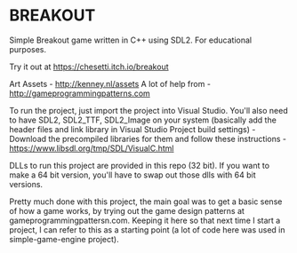 # BREAKOUT

Simple Breakout game written in C++ using SDL2. For educational purposes. 

Try it out at https://chesetti.itch.io/breakout

Art Assets - http://kenney.nl/assets
A lot of help from - http://gameprogrammingpatterns.com

To run the project, just import the project into Visual Studio. You'll also need to have SDL2, SDL2_TTF, SDL2_Image on your system (basically add the header files and link library in Visual Studio Project build settings) - Download the precompiled libraries for them and follow these instructions - https://www.libsdl.org/tmp/SDL/VisualC.html 

DLLs to run this project are provided in this repo (32 bit). If you want to make a 64 bit version, you'll have to swap out those dlls with 64 bit versions.

Pretty much done with this project, the main goal was to get a basic sense of how a game works, by trying out the game design patterns at gameprogrammingpattersn.com. Keeping it here so that next time I start a project, I can refer to this as a starting point (a lot of code here was used in simple-game-engine project). 


